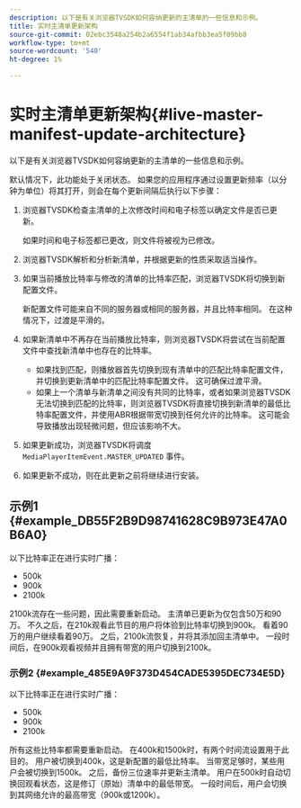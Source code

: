 ```yaml
---
description: 以下是有关浏览器TVSDK如何容纳更新的主清单的一些信息和示例。
title: 实时主清单更新架构
source-git-commit: 02ebc3548a254b2a6554f1ab34afbb3ea5f09bb8
workflow-type: tm+mt
source-wordcount: '540'
ht-degree: 1%

---
```


# 实时主清单更新架构{#live-master-manifest-update-architecture}

以下是有关浏览器TVSDK如何容纳更新的主清单的一些信息和示例。

默认情况下，此功能处于关闭状态。 如果您的应用程序通过设置更新频率（以分钟为单位）将其打开，则会在每个更新间隔后执行以下步骤：

1. 浏览器TVSDK检查主清单的上次修改时间和电子标签以确定文件是否已更新。

   如果时间和电子标签都已更改，则文件将被视为已修改。
1. 浏览器TVSDK解析和分析新清单，并根据更新的性质采取适当操作。
1. 如果当前播放比特率与修改的清单的比特率匹配，浏览器TVSDK将切换到新配置文件。

   新配置文件可能来自不同的服务器或相同的服务器，并且比特率相同。 在这种情况下，过渡是平滑的。
1. 如果新清单中不再存在当前播放比特率，则浏览器TVSDK将尝试在当前配置文件中查找新清单中也存在的比特率。

   * 如果找到匹配，则播放器首先切换到现有清单中的匹配比特率配置文件，并切换到更新清单中的匹配比特率配置文件。 这可确保过渡平滑。
   * 如果上一个清单与新清单之间没有共同的比特率，或者如果浏览器TVSDK无法切换到匹配的比特率，则浏览器TVSDK将直接切换到新清单的最低比特率配置文件，并使用ABR根据带宽切换到任何允许的比特率。 这可能会导致播放出现轻微问题，但应该影响不大。

1. 如果更新成功，浏览器TVSDK将调度 `MediaPlayerItemEvent.MASTER_UPDATED` 事件。
1. 如果更新不成功，则在此更新之前将继续进行安装。

## 示例1 {#example_DB55F2B9D98741628C9B973E47A0B6A0}

以下比特率正在进行实时广播：

* 500k
* 900k
* 2100k

2100k流存在一些问题，因此需要重新启动。 主清单已更新为仅包含50万和90万。 不久之后，在210k观看此节目的用户将体验到比特率切换到900k。 看着90万的用户继续看着90万。 之后，2100k流恢复，并将其添加回主清单中。 一段时间后，在900k观看视频并且拥有带宽的用户切换到2100k。

### 示例2 {#example_485E9A9F373D454CADE5395DEC734E5D}

以下比特率正在进行实时广播：

* 500k
* 900k
* 2100k

所有这些比特率都需要重新启动。 在400k和1500k时，有两个时间流设置用于此目的。 用户被切换到400k，这是新配置的最低比特率。 当带宽足够时，某些用户会被切换到1500k。 之后，备份三位速率并更新主清单。 用户在500k时自动切换回观看状态，这是修订（原始）清单中的最低带宽。 一段时间后，用户会切换到其网络允许的最高带宽（900k或1200k）。

<!-- 

WRITER: Add relref to api/psdk/asdoc-dhls_1.4/com/adobe/mediacore/events/MediaPlayerItemEvent.html#MASTER_UPDATED

 -->

